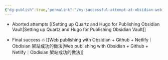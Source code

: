 ```yaml
---
{"dg-publish":true,"permalink":"/my-successful-attempt-at-obsidian-web-publishing/","noteIcon":"2","created":"","updated":""}
---
```


- Aborted attempts
	[[Setting up Quartz and Hugo for Publishing Obsidian Vault\|Setting up Quartz and Hugo for Publishing Obsidian Vault]]

* Final success
	🔥 [[Web publishing with Obsidian + Github + Netlify｜Obdisian 架站成功的做法\|Web publishing with Obsidian + Github + Netlify｜Obdisian 架站成功的做法]] 